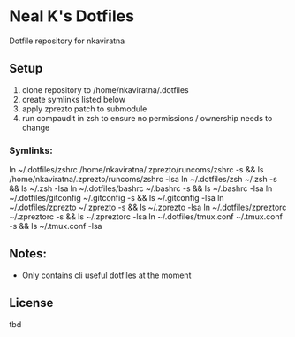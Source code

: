 # Neal K's Dotfiles

Dotfile repository for nkaviratna

## Setup

1. clone repository to /home/nkaviratna/.dotfiles
2. create symlinks listed below
3. apply zprezto patch to submodule
4. run compaudit in zsh to ensure no permissions / ownership needs to change

### Symlinks:
ln ~/.dotfiles/zshrc /home/nkaviratna/.zprezto/runcoms/zshrc -s && ls /home/nkaviratna/.zprezto/runcoms/zshrc -lsa
ln ~/.dotfiles/zsh ~/.zsh -s && ls ~/.zsh -lsa
ln ~/.dotfiles/bashrc ~/.bashrc -s && ls ~/.bashrc -lsa
ln ~/.dotfiles/gitconfig ~/.gitconfig -s && ls ~/.gitconfig -lsa
ln ~/.dotfiles/zprezto ~/.zprezto -s && ls ~/.zprezto -lsa
ln ~/.dotfiles/zpreztorc ~/.zpreztorc -s && ls ~/.zpreztorc -lsa
ln ~/.dotfiles/tmux.conf ~/.tmux.conf -s && ls ~/.tmux.conf -lsa

## Notes:

- Only contains cli useful dotfiles at the moment

## License

tbd
